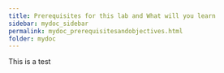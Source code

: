 ```yaml
---
title: Prerequisites for this lab and What will you learn
sidebar: mydoc_sidebar
permalink: mydoc_prerequisitesandobjectives.html
folder: mydoc
---
```


This is a test
